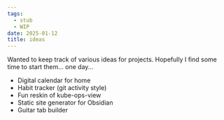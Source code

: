 ```yaml
---
tags:
  - stub
  - WIP
date: 2025-01-12
title: ideas
---
```


Wanted to keep track of various ideas for projects. Hopefully I find some time to start them... one day...

- Digital calendar for home
- Habit tracker (git activity style)
- Fun reskin of kube-ops-view
- Static site generator for Obsidian
- Guitar tab builder